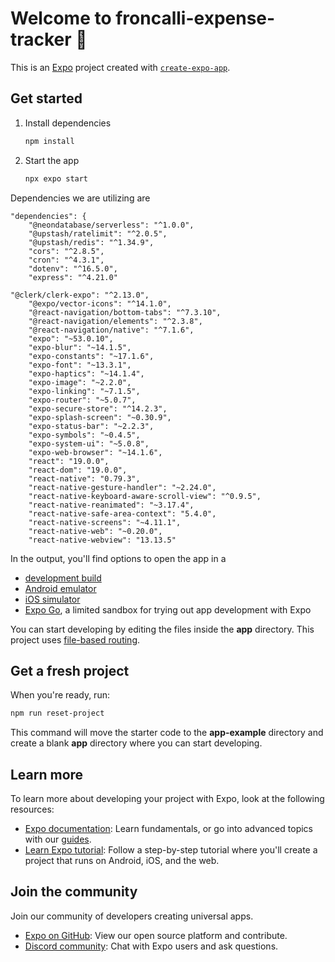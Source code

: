 # Welcome to froncalli-expense-tracker  👋

This is an [Expo](https://expo.dev) project created with [`create-expo-app`](https://www.npmjs.com/package/create-expo-app).

## Get started

1. Install dependencies

   ```bash
   npm install
   ```

2. Start the app

   ```bash
   npx expo start
   ```

Dependencies we are utilizing are

```Back-End Dependencies
"dependencies": {
    "@neondatabase/serverless": "^1.0.0",
    "@upstash/ratelimit": "^2.0.5",
    "@upstash/redis": "^1.34.9",
    "cors": "^2.8.5",
    "cron": "^4.3.1",
    "dotenv": "^16.5.0",
    "express": "^4.21.0"
```

```Front-End Dependencies
"@clerk/clerk-expo": "^2.13.0",
    "@expo/vector-icons": "^14.1.0",
    "@react-navigation/bottom-tabs": "^7.3.10",
    "@react-navigation/elements": "^2.3.8",
    "@react-navigation/native": "^7.1.6",
    "expo": "~53.0.10",
    "expo-blur": "~14.1.5",
    "expo-constants": "~17.1.6",
    "expo-font": "~13.3.1",
    "expo-haptics": "~14.1.4",
    "expo-image": "~2.2.0",
    "expo-linking": "~7.1.5",
    "expo-router": "~5.0.7",
    "expo-secure-store": "^14.2.3",
    "expo-splash-screen": "~0.30.9",
    "expo-status-bar": "~2.2.3",
    "expo-symbols": "~0.4.5",
    "expo-system-ui": "~5.0.8",
    "expo-web-browser": "~14.1.6",
    "react": "19.0.0",
    "react-dom": "19.0.0",
    "react-native": "0.79.3",
    "react-native-gesture-handler": "~2.24.0",
    "react-native-keyboard-aware-scroll-view": "^0.9.5",
    "react-native-reanimated": "~3.17.4",
    "react-native-safe-area-context": "5.4.0",
    "react-native-screens": "~4.11.1",
    "react-native-web": "~0.20.0",
    "react-native-webview": "13.13.5"
```

In the output, you'll find options to open the app in a

- [development build](https://docs.expo.dev/develop/development-builds/introduction/)
- [Android emulator](https://docs.expo.dev/workflow/android-studio-emulator/)
- [iOS simulator](https://docs.expo.dev/workflow/ios-simulator/)
- [Expo Go](https://expo.dev/go), a limited sandbox for trying out app development with Expo

You can start developing by editing the files inside the **app** directory. This project uses [file-based routing](https://docs.expo.dev/router/introduction).

## Get a fresh project

When you're ready, run:

```bash
npm run reset-project
```

This command will move the starter code to the **app-example** directory and create a blank **app** directory where you can start developing.

## Learn more

To learn more about developing your project with Expo, look at the following resources:

- [Expo documentation](https://docs.expo.dev/): Learn fundamentals, or go into advanced topics with our [guides](https://docs.expo.dev/guides).
- [Learn Expo tutorial](https://docs.expo.dev/tutorial/introduction/): Follow a step-by-step tutorial where you'll create a project that runs on Android, iOS, and the web.

## Join the community

Join our community of developers creating universal apps.

- [Expo on GitHub](https://github.com/expo/expo): View our open source platform and contribute.
- [Discord community](https://chat.expo.dev): Chat with Expo users and ask questions.
